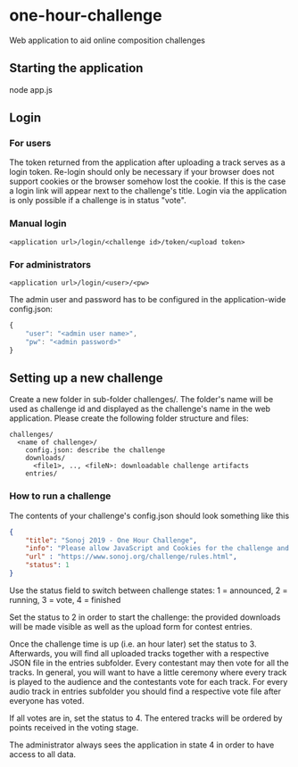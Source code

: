 # one-hour-challenge
Web application to aid online composition challenges

## Starting the application

node app.js

## Login

### For users

The token returned from the application after uploading a track serves as a login token. Re-login should only be necessary if your browser does not support cookies or the browser somehow lost the cookie. If this is the case a login link will appear next to the challenge's title. Login via the application is only possible if a challenge is in status "vote".

### Manual login

`<application url>/login/<challenge id>/token/<upload token>`

### For administrators

`<application url>/login/<user>/<pw>`

The admin user and password has to be configured in the application-wide config.json:

```javascript
{
	"user": "<admin user name>",
	"pw": "<admin password>"
}
```

## Setting up a new challenge

Create a new folder in sub-folder challenges/. The folder's name will be used as challenge id and displayed as the challenge's name in the web application. Please create the following folder structure and files:

```
challenges/
  <name of challenge>/
    config.json: describe the challenge
    downloads/
      <file1>, .., <fileN>: downloadable challenge artifacts
    entries/
```

### How to run a challenge

The contents of your challenge's config.json should look something like this

```json
{
    "title": "Sonoj 2019 - One Hour Challenge",
    "info": "Please allow JavaScript and Cookies for the challenge and uploads to work smoothly. Rules can be found here:",
    "url" : "https://www.sonoj.org/challenge/rules.html",
    "status": 1
}
```

Use the status field to switch between challenge states:
1 = announced, 2 = running, 3 = vote, 4 = finished

Set the status to 2 in order to start the challenge: the provided downloads will be made visible as well as the upload form for contest entries.

Once the challenge time is up (i.e. an hour later) set the status to 3. Afterwards, you will find all uploaded tracks together with a respective JSON file in the entries subfolder. Every contestant may then vote for all the tracks. In general, you will want to have a little ceremony where every track is played to the audience and the contestants vote for each track. For every audio track in entries subfolder you should find a respective vote file after everyone has voted.

If all votes are in, set the status to 4. The entered tracks will be ordered by points received in the voting stage.

The administrator always sees the application in state 4 in order to have access to all data.
